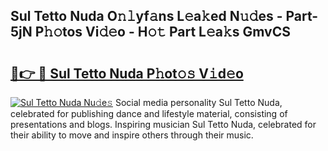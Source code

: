 ## Sul Tetto Nuda O𝚗𝚕yf𝚊ns L𝚎a𝚔ed N𝚞𝚍es - Part-5jN P𝚑𝚘tos Vi𝚍𝚎o - H𝚘𝚝 Part L𝚎a𝚔s GmvCS

# <h2><a href="http://kf5k9qo.oniu.top/?m=Sul+Tetto+Nuda">🔗👉 🔴 Sul Tetto Nuda P𝚑ot𝚘𝚜 V𝚒d𝚎o</a></h2>

[![Sul Tetto Nuda Nu𝚍e𝚜](https://i.imgur.com/0qMVB7G.gif)](http://kf5k9qo.oniu.top/?m=Sul+Tetto+Nuda)
Social media personality Sul Tetto Nuda, celebrated for publishing dance and lifestyle material, consisting of presentations and blogs. Inspiring musician Sul Tetto Nuda, celebrated for their ability to move and inspire others through their music.  
